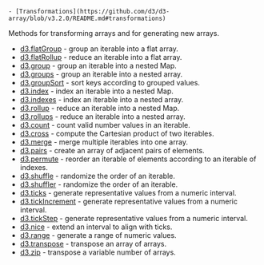     - [Transformations](https://github.com/d3/d3-array/blob/v3.2.0/README.md#transformations)

Methods for transforming arrays and for generating new arrays.

- [d3.flatGroup](https://github.com/d3/d3-array/blob/v3.2.0/README.md#flatGroup) - group an iterable into a flat array.
- [d3.flatRollup](https://github.com/d3/d3-array/blob/v3.2.0/README.md#flatRollup) - reduce an iterable into a flat array.
- [d3.group](https://github.com/d3/d3-array/blob/v3.2.0/README.md#group) - group an iterable into a nested Map.
- [d3.groups](https://github.com/d3/d3-array/blob/v3.2.0/README.md#groups) - group an iterable into a nested array.
- [d3.groupSort](https://github.com/d3/d3-array/blob/v3.2.0/README.md#groupSort) - sort keys according to grouped values.
- [d3.index](https://github.com/d3/d3-array/blob/v3.2.0/README.md#index) - index an iterable into a nested Map.
- [d3.indexes](https://github.com/d3/d3-array/blob/v3.2.0/README.md#indexes) - index an iterable into a nested array.
- [d3.rollup](https://github.com/d3/d3-array/blob/v3.2.0/README.md#rollup) - reduce an iterable into a nested Map.
- [d3.rollups](https://github.com/d3/d3-array/blob/v3.2.0/README.md#rollups) - reduce an iterable into a nested array.
- [d3.count](https://github.com/d3/d3-array/blob/v3.2.0/README.md#count) - count valid number values in an iterable.
- [d3.cross](https://github.com/d3/d3-array/blob/v3.2.0/README.md#cross) - compute the Cartesian product of two iterables.
- [d3.merge](https://github.com/d3/d3-array/blob/v3.2.0/README.md#merge) - merge multiple iterables into one array.
- [d3.pairs](https://github.com/d3/d3-array/blob/v3.2.0/README.md#pairs) - create an array of adjacent pairs of elements.
- [d3.permute](https://github.com/d3/d3-array/blob/v3.2.0/README.md#permute) - reorder an iterable of elements according to an iterable of indexes.
- [d3.shuffle](https://github.com/d3/d3-array/blob/v3.2.0/README.md#shuffle) - randomize the order of an iterable.
- [d3.shuffler](https://github.com/d3/d3-array/blob/v3.2.0/README.md#shuffler) - randomize the order of an iterable.
- [d3.ticks](https://github.com/d3/d3-array/blob/v3.2.0/README.md#ticks) - generate representative values from a numeric interval.
- [d3.tickIncrement](https://github.com/d3/d3-array/blob/v3.2.0/README.md#tickIncrement) - generate representative values from a numeric interval.
- [d3.tickStep](https://github.com/d3/d3-array/blob/v3.2.0/README.md#tickStep) - generate representative values from a numeric interval.
- [d3.nice](https://github.com/d3/d3-array/blob/v3.2.0/README.md#nice) - extend an interval to align with ticks.
- [d3.range](https://github.com/d3/d3-array/blob/v3.2.0/README.md#range) - generate a range of numeric values.
- [d3.transpose](https://github.com/d3/d3-array/blob/v3.2.0/README.md#transpose) - transpose an array of arrays.
- [d3.zip](https://github.com/d3/d3-array/blob/v3.2.0/README.md#zip) - transpose a variable number of arrays.
